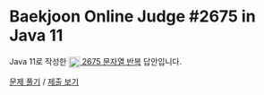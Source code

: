 # Baekjoon Online Judge #2675 in Java 11
Java 11로 작성한 [<img src="https://static.solved.ac/tier_small/4.svg" height="20" align="center">
2675 문자열 반복](https://www.acmicpc.net/problem/2675) 답안입니다.

[문제 풀기](https://www.acmicpc.net/problem/2675) /
[제출 보기](https://www.acmicpc.net/source/86436777)
